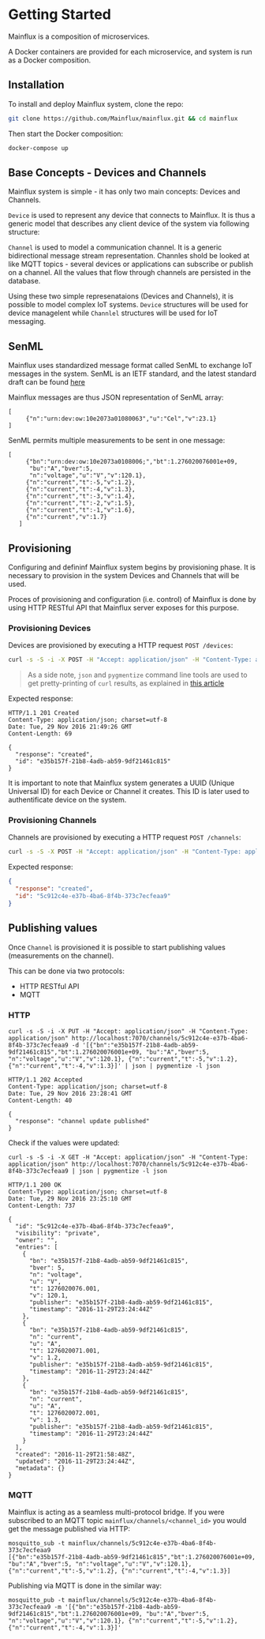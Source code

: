 # Getting Started
Mainflux is a composition of microservices.

A Docker containers are provided for each microservice,
and system is run as a Docker composition.

## Installation
To install and deploy Mainflux system, clone the repo:
```bash
git clone https://github.com/Mainflux/mainflux.git && cd mainflux
```

Then start the Docker composition:
```bash
docker-compose up
```

## Base Concepts - Devices and Channels
Mainflux system is simple - it has only two main concepts: Devices and Channels.

`Device` is used to represent any device that connects to Mainflux. It is thus a generic model
that describes any client device of the system via following structure:

`Channel` is used to model a communication channel. It is a generic bidirectional message stream representation.
Channles shold be looked at like MQTT topics - several devices or applications can subscribe or publish on a channel.
All the values that flow through channels are persisted in the database.

Using these two simple represenataions (Devices and Channels), it is possible to model complex IoT systems.
`Device` structures will be used for device managelent while `Channlel` structures will be used for IoT messaging.

## SenML
Mainflux uses standardized message format called SenML to exchange IoT messages in the system.
SenML is an IETF standard, and the latest standard draft can be found [here](https://tools.ietf.org/html/draft-ietf-core-senml-04)

Mainflux messages are thus JSON representation of SenML array:

```
[
     {"n":"urn:dev:ow:10e2073a01080063","u":"Cel","v":23.1}
]
```

SenML permits multiple measurements to be sent in one message:

```
[
     {"bn":"urn:dev:ow:10e2073a0108006;","bt":1.276020076001e+09,
      "bu":"A","bver":5,
      "n":"voltage","u":"V","v":120.1},
     {"n":"current","t":-5,"v":1.2},
     {"n":"current","t":-4,"v":1.3},
     {"n":"current","t":-3,"v":1.4},
     {"n":"current","t":-2,"v":1.5},
     {"n":"current","t":-1,"v":1.6},
     {"n":"current","v":1.7}
   ]
```

## Provisioning
Configuring and defininf Mainflux system begins by provisioning phase. It is necessary
to provision in the system Devices and Channels that will be used.

Proces of provisioning and configuration (i.e. control) of Mainflux is done by using HTTP RESTful API that
Mainflux server exposes for this purpose.

### Provisioning Devices
Devices are provisioned by executing a HTTP request `POST /devices`:
```bash
curl -s -S -i -X POST -H "Accept: application/json" -H "Content-Type: application/json" http://localhost:7070/devices | json | pygmentize -l json
```

> As a side note, `json` and `pygmentize` command line tools are used to get pretty-printing of `curl` results,
> as explained in [this article](http://benw.me/posts/colourized-pretty-printed-json-with-curl/) 

Expected response:
```
HTTP/1.1 201 Created
Content-Type: application/json; charset=utf-8
Date: Tue, 29 Nov 2016 21:49:26 GMT
Content-Length: 69

{
  "response": "created",
  "id": "e35b157f-21b8-4adb-ab59-9df21461c815"
}
```

It is important to note that Mainflux system generates a UUID (Unique Universal ID) for each Device or Channel it creates.
This ID is later used to authentificate device on the system.

### Provisioning Channels
Channels are provisioned by executing a HTTP request `POST /channels`:
```bash
curl -s -S -X POST -H "Accept: application/json" -H "Content-Type: application/json" http://localhost:7070/channels | json | pygmentize -l json
```

Expected response:
```json
{
  "response": "created",
  "id": "5c912c4e-e37b-4ba6-8f4b-373c7ecfeaa9"
}
```

## Publishing values
Once `Channel` is provisioned it is possible to start publishing values (measurements on the channel).

This can be done via two protocols:
- HTTP RESTful API
- MQTT

### HTTP

```
curl -s -S -i -X PUT -H "Accept: application/json" -H "Content-Type: application/json" http://localhost:7070/channels/5c912c4e-e37b-4ba6-8f4b-373c7ecfeaa9 -d '[{"bn":"e35b157f-21b8-4adb-ab59-9df21461c815","bt":1.276020076001e+09, "bu":"A","bver":5, "n":"voltage","u":"V","v":120.1}, {"n":"current","t":-5,"v":1.2}, {"n":"current","t":-4,"v":1.3}]' | json | pygmentize -l json

HTTP/1.1 202 Accepted
Content-Type: application/json; charset=utf-8
Date: Tue, 29 Nov 2016 23:28:41 GMT
Content-Length: 40

{
  "response": "channel update published"
}
```

Check if the values were updated:

```
curl -s -S -i -X GET -H "Accept: application/json" -H "Content-Type: application/json" http://localhost:7070/channels/5c912c4e-e37b-4ba6-8f4b-373c7ecfeaa9 | json | pygmentize -l json

HTTP/1.1 200 OK
Content-Type: application/json; charset=utf-8
Date: Tue, 29 Nov 2016 23:25:10 GMT
Content-Length: 737

{
  "id": "5c912c4e-e37b-4ba6-8f4b-373c7ecfeaa9",
  "visibility": "private",
  "owner": "",
  "entries": [
    {
      "bn": "e35b157f-21b8-4adb-ab59-9df21461c815",
      "bver": 5,
      "n": "voltage",
      "u": "V",
      "t": 1276020076.001,
      "v": 120.1,
      "publisher": "e35b157f-21b8-4adb-ab59-9df21461c815",
      "timestamp": "2016-11-29T23:24:44Z"
    },
    {
      "bn": "e35b157f-21b8-4adb-ab59-9df21461c815",
      "n": "current",
      "u": "A",
      "t": 1276020071.001,
      "v": 1.2,
      "publisher": "e35b157f-21b8-4adb-ab59-9df21461c815",
      "timestamp": "2016-11-29T23:24:44Z"
    },
    {
      "bn": "e35b157f-21b8-4adb-ab59-9df21461c815",
      "n": "current",
      "u": "A",
      "t": 1276020072.001,
      "v": 1.3,
      "publisher": "e35b157f-21b8-4adb-ab59-9df21461c815",
      "timestamp": "2016-11-29T23:24:44Z"
    }
  ],
  "created": "2016-11-29T21:58:48Z",
  "updated": "2016-11-29T23:24:44Z",
  "metadata": {}
}
```

### MQTT
Mainflux is acting as a seamless multi-protocol bridge. If you were subscribed to an MQTT topic `mainflux/channels/<channel_id>` you would get the message published via HTTP:

```
mosquitto_sub -t mainflux/channels/5c912c4e-e37b-4ba6-8f4b-373c7ecfeaa9
[{"bn":"e35b157f-21b8-4adb-ab59-9df21461c815","bt":1.276020076001e+09, "bu":"A","bver":5, "n":"voltage","u":"V","v":120.1}, {"n":"current","t":-5,"v":1.2}, {"n":"current","t":-4,"v":1.3}]
```

Publishing via MQTT is done in the similar way:
```
mosquitto_pub -t mainflux/channels/5c912c4e-e37b-4ba6-8f4b-373c7ecfeaa9 -m '[{"bn":"e35b157f-21b8-4adb-ab59-9df21461c815","bt":1.276020076001e+09, "bu":"A","bver":5, "n":"voltage","u":"V","v":120.1}, {"n":"current","t":-5,"v":1.2}, {"n":"current","t":-4,"v":1.3}]'
```

